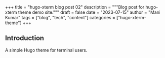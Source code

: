 +++
title = "hugo-xterm blog post 02"
description = """Blog post for hugo-xterm theme demo site."""
draft = false
date = "2023-07-15"
author = "Mani Kumar"
tags = ["blog", "tech", "content"]
categories = ["hugo-xterm-theme"]
+++

Introduction
------------

A simple Hugo theme for terminal users.
